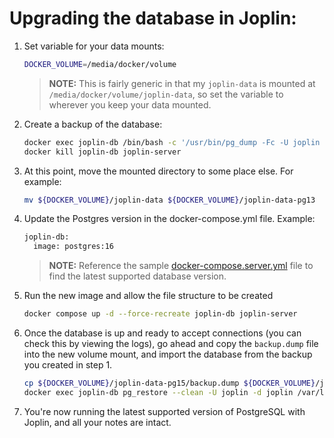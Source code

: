 # Upgrading the database in Joplin:

1. Set variable for your data mounts:
	```bash
	DOCKER_VOLUME=/media/docker/volume
	```
	> **NOTE:** This is fairly generic in that my `joplin-data` is mounted at `/media/docker/volume/joplin-data`, so set the variable to wherever you keep your data mounted.

2. Create a backup of the database:
	```bash
	docker exec joplin-db /bin/bash -c '/usr/bin/pg_dump -Fc -U joplin joplin' > ${DOCKER_VOLUME}/joplin-data/backup.dump
	docker kill joplin-db joplin-server
	```

3. At this point, move the mounted directory to some place else. For example:
	```bash
	mv ${DOCKER_VOLUME}/joplin-data ${DOCKER_VOLUME}/joplin-data-pg13
	```

4. Update the Postgres version in the docker-compose.yml file. Example:
	```bash
	joplin-db:
	  image: postgres:16
	```
	> **NOTE:** Reference the sample [docker-compose.server.yml](https://github.com/laurent22/joplin/blob/dev/docker-compose.server.yml) file to find the latest supported database version.
	
5. Run the new image and allow the file structure to be created
	```bash
	docker compose up -d --force-recreate joplin-db joplin-server
	```
	
6. Once the database is up and ready to accept connections (you can check this by viewing the logs), go ahead and copy the `backup.dump` file into the new volume mount, and import the database from the backup you created in step 1.
	```bash
	cp ${DOCKER_VOLUME}/joplin-data-pg15/backup.dump ${DOCKER_VOLUME}/joplin-data/
	docker exec joplin-db pg_restore --clean -U joplin -d joplin /var/lib/postgresql/data/backup.dump
	```
	
7. You're now running the latest supported version of PostgreSQL with Joplin, and all your notes are intact.